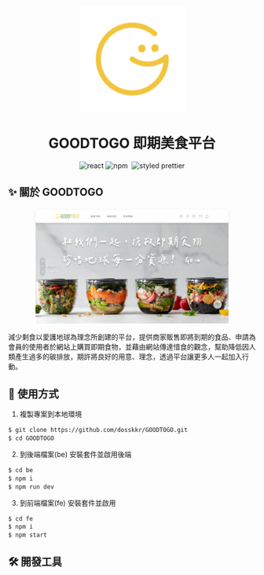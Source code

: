 <p align="center">
 <img src="./fe/src/images/IMG_1138.GIF" alt="logo">
 </p>
<h1 align="center"> GOODTOGO 即期美食平台</h1>
<div align="center">
 <img alt="react" src="https://img.shields.io/badge/React-000?&logo=react"/>  
  <img alt="npm" src="https://img.shields.io/badge/NPM-blue?logo=npm"/>
  <img alt=""sass" src="https://img.shields.io/badge/SASS-CC6699?&logo=Sass&logoColor=white">
<img alt="styled prettier" src="https://img.shields.io/badge/styled%20with-Prettier-yellow"/>
</div>

## ✨ 關於 GOODTOGO
                                                                                           
<p align="center">
 <img src="./fe/src/images/screenshot.jpg" alt="logo" width="80%">
 </p>                                                                                           
                                                                                           
減少剩食以愛護地球為理念所創建的平台，提供商家販售即將到期的食品、申請為
會員的使用者於網站上購買即期食物，並藉由網站傳達惜食的觀念，幫助降低因人
類產生過多的碳排放，期許將良好的用意、理念，透過平台讓更多人一起加入行
動。                                                                                           

## 🥳 使用方式

1. 複製專案到本地環境
                                                                 
```bash
$ git clone https://github.com/dosskkr/GOODTOGO.git
$ cd GOODTOGO
```
2. 到後端檔案(be) 安裝套件並啟用後端
                                                                 
```bash
$ cd be
$ npm i
$ npm run dev
```
3. 到前端檔案(fe) 安裝套件並啟用
                                                                 
```bash
$ cd fe
$ npm i
$ npm start
```

## 🛠 開發工具
